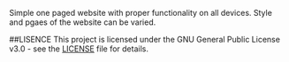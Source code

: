 Simple one paged website with proper functionality on all devices. Style and pgaes of the website can be varied. 

##LISENCE 
This project is licensed under the GNU General Public License v3.0 - see the [LICENSE](LICENSE) file for details.
